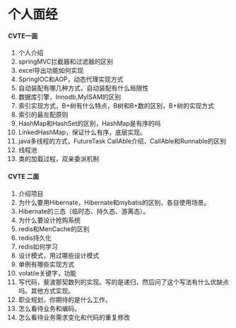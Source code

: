 # 个人面经

#### CVTE一面

1. 个人介绍
2. springMVC拦截器和过滤器的区别
3. excel导出功能如何实现 
4. SpringIOC和AOP，动态代理实现方式
5. 自动装配有哪几种方式，自动装配有什么局限性
6. 数据库引擎，Innodb,MyISAM的区别
7. 索引实现方式，B+树有什么特点，B树和B+数的区别，B+树的实现方式
8. 索引的最左配原则
9. HashMap和HashSet的区别，HashMap是有序的吗
10. LinkedHashMap，保证什么有序，底层实现。
11. java多线程的方式，FutureTask CallAble介绍，CallAble和Runnable的区别
12. 线程池
13. 类的加载过程，双亲委派机制




#### CVTE 二面

1. 介绍项目
2. 为什么要用Hibernate，Hibernate和mybatis的区别，各自使用场景。
3. Hibernate的三态（临时态、持久态、游离态）。
4. 为什么要设计抢购系统
5. redis和MenCache的区别
6. redis持久化
7. redis如何学习
8. 设计模式，用过哪些设计模式
9. 单例有哪些实现方式
10. volatile关键字，功能
11. 写代码，斐波那契数列的实现。写的是递归，然后问了这个写法有什么优缺点吗。其他方式实现。
12. 职业规划，你期待的是什么工作。
13. 怎么看待业务和编码。
14. 怎么看待业务需求变化和代码的重复修改